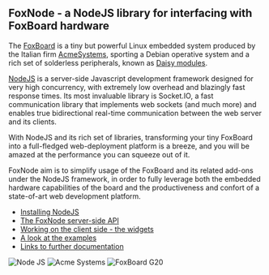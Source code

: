 ## FoxNode - a NodeJS library for interfacing with FoxBoard hardware ##

The [FoxBoard](http://www.acmesystems.it/?id=FOXG20) is a tiny but powerful Linux embedded system produced by the Italian firm [AcmeSystems](http://www.acmesystems.it/), sporting a Debian operative system and a rich set of solderless peripherals, known as [Daisy modules](http://www.acmesystems.it/?id=index_daisy).

[NodeJS](http://nodejs.org/) is a server-side Javascript development framework designed for very high concurrency, with extremely low overhead and blazingly fast response times. Its most invaluable library is Socket.IO, a fast communication library that implements web sockets (and much more) and enables true bidirectional real-time communication between the web server and its clients.

With NodeJS and its rich set of libraries, transforming your tiny FoxBoard into a full-fledged web-deployment platform is a breeze, and you will be amazed at the performance you can squeeze out of it.

FoxNode aim is to simplify usage of the FoxBoard and its related add-ons under the NodeJS framework, in order to fully leverage both the embedded hardware capabilities of the board and the productiveness and confort of a state-of-art web development platform.

- [Installing NodeJS](/ant9000/FoxNode/wiki/Installing)
- [The FoxNode server-side API](/ant9000/FoxNode/wiki/Api)
- [Working on the client side - the widgets](/ant9000/FoxNode/wiki/Widgets)
- [A look at the examples](/ant9000/FoxNode/wiki/Examples)
- [Links to further documentation](/ant9000/FoxNode/wiki/Links)

![Node JS](http://nodejs.org/logos/nodejs.png)
![Acme Systems](http://www.acmesystems.it/images/LogoAcmeSystemsBlue_160.png)
![FoxBoard G20](http://www.acmesystems.it/www/FOXG20/foxg20.jpg)
